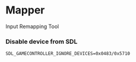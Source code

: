 # Mapper

Input Remapping Tool

### Disable device from SDL

`SDL_GAMECONTROLLER_IGNORE_DEVICES=0x0483/0x5710`
